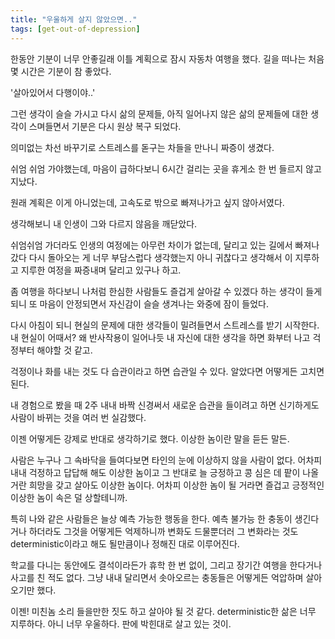 ```yaml
---
title: "우울하게 살지 않았으면.."
tags: [get-out-of-depression]
---
```


한동안 기분이 너무 안좋길래 이틀 계획으로 잠시 자동차 여행을 했다. 길을 떠나는 처음 몇 시간은 기분이 참 좋았다.

'살아있어서 다행이야..'

그런 생각이 슬슬 가시고 다시 삶의 문제들, 아직 일어나지 않은 삶의 문제들에 대한 생각이 스며들면서 기분은 다시 원상 복구 되었다.

의미없는 차선 바꾸기로 스트레스를 돋구는 차들을 만나니 짜증이 생겼다.

쉬엄 쉬엄 가야했는데, 마음이 급하다보니 6시간 걸리는 곳을 휴게소 한 번 들르지 않고 지났다.

원래 계획은 이게 아니었는데, 고속도로 밖으로 빠져나가고 싶지 않아서였다. 

생각해보니 내 인생이 그와 다르지 않음을 깨닫았다.

쉬엄쉬엄 가더라도 인생의 여정에는 아무런 차이가 없는데, 달리고 있는 길에서 빠져나갔다 다시 돌아오는 게 너무 부담스럽다 생각했는지 아니 귀찮다고 생각해서 이 지루하고 지루한 여정을 짜증내며 달리고 있구나 하고.

좀 여행을 하다보니 나처럼 한심한 사람들도 즐겁게 살아갈 수 있겠다 하는 생각이 들게 되니 또 마음이 안정되면서 자신감이 슬슬 생겨나는 와중에 잠이 들었다.

다시 아침이 되니 현실의 문제에 대한 생각들이 밀려들면서 스트레스를 받기 시작한다. 내 현실이 어때서? 왜 반사작용이 일어나듯 내 자신에 대한 생각을 하면 화부터 나고 걱정부터 해야할 것 같고.

걱정이나 화를 내는 것도 다 습관이라고 하면 습관일 수 있다. 알았다면 어떻게든 고치면 된다.

내 경험으로 봤을 때 2주 내내 바짝 신경써서 새로운 습관을 들이려고 하면 신기하게도 사람이 바뀌는 것을 여러 번 실감했다.

이젠 어떻게든 강제로 반대로 생각하기로 했다. 이상한 놈이란 말을 듣든 말든. 

사람은 누구나 그 속바닥을 들여다보면 타인의 눈에 이상하지 않을 사람이 없다. 어차피 내내 걱정하고 답답해 해도 이상한 놈이고 그 반대로 늘 긍정하고 콩 심은 데 팥이 나올거란 희망을 갖고 살아도 이상한 놈이다. 어차피 이상한 놈이 될 거라면 즐겁고 긍정적인 이상한 놈이 속은 덜 상할테니까.

특히 나와 같은 사람들은 늘상 예측 가능한 행동을 한다. 예측 불가능 한 충동이 생긴다거나 하더라도 그것을 어떻게든 억제하니까 변화도 드물뿐더러 그 변화라는 것도 deterministic이라고 해도 될만큼이나 정해진 대로 이루어진다.

학교를 다니는 동안에도 결석이라든가 휴학 한 번 없이, 그리고 장기간 여행을 한다거나 사고를 친 적도 없다. 그냥 내내 달리면서 솟아오르는 충동들은 어떻게든 억압하며 살아오기만 했다.

이젠! 미친놈 소리 들을만한 짓도 하고 살아야 될 것 같다. deterministic한 삶은 너무 지루하다. 아니 너무 우울하다. 판에 박힌대로 살고 있는 것이. 